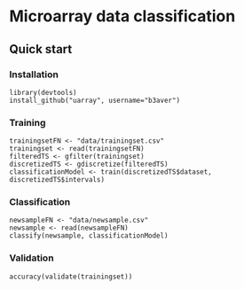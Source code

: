 # Microarray data classification

## Quick start
### Installation
    library(devtools)
    install_github("uarray", username="b3aver")

### Training
    trainingsetFN <- "data/trainingset.csv"
    trainingset <- read(trainingsetFN)
    filteredTS <- gfilter(trainingset)
    discretizedTS <- gdiscretize(filteredTS)
    classificationModel <- train(discretizedTS$dataset, discretizedTS$intervals)
    
### Classification
    newsampleFN <- "data/newsample.csv"
    newsample <- read(newsampleFN)
    classify(newsample, classificationModel)


### Validation
    accuracy(validate(trainingset))
